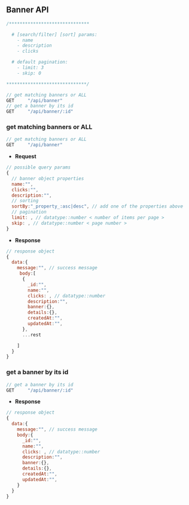 <!--  -->

## Banner API

```javascript
/******************************

  # [search/filter] [sort] params:
    - name
    - description
    - clicks

  # default pagination:
    - limit: 3
    - skip: 0

******************************/

// get matching banners or ALL
GET     "/api/banner"
// get a banner by its id
GET     "/api/banner/:id"
```

### get matching banners or ALL

```javascript
// get matching banners or ALL
GET     "/api/banner"
```

-   **Request**

```javascript
// possible query params
{
  // banner object properties
  name:"",
  clicks:"",
  description:"",
  // sorting
  sortBy:"_property_:asc|desc", // add one of the properties above
  // pagination
  limit: , // datatype::number < number of items per page >
  skip: , // datatype::number < page number >
}
```

-   **Response**

```javascript
// response object
{
  data:{
    message:"", // success message
     body:[
      {
        _id:"",
        name:"",
        clicks: , // datatype::number
        description:"",
        banner:{},
        details:{},
        createdAt:"",
        updatedAt:"",
      },
      ...rest

    ]
  }
}
```

### get a banner by its id

```javascript
// get a banner by its id
GET     "/api/banner/:id"
```

-   **Response**

```javascript
// response object
{
  data:{
    message:"", // success message
    body:{
      _id:"",
      name:"",
      clicks: , // datatype::number
      description:"",
      banner:{},
      details:{},
      createdAt:"",
      updatedAt:"",
    }
  }
}
```
